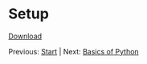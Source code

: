# Setup

[Download]

Previous: [Start] | Next: [Basics of Python]

[Start]: ../readme.md
[Basics of Python]: python.md
[Download]: ../src/make.py
